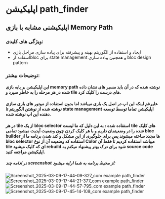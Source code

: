 # اپلیکیشن path_finder

## اپلیکیشنی مشابه با بازی Memory Path 

### ویژگی های کلیدی:

- ایجاد و استفاده از الگوریتم بهینه و پیشرفته برای پیاده سازی مراحل بازی
- اسفاده ازbloc برای state management و همچنین پیاده سازی bloc design pattern


### توضیحات بیشتر:
#### این اپلیکیشن بر پایه بازی memory path نوشته شده که در آن باید مسیر های نشان داده شده در هر مرحله را به خاطر سپرد و tile های درست را کلیک کرد.
#### علیرغم اینکه این اپ در اصل یک بازی میباشد اما بدون استفاده از موتور های بازی سازی نوشته شده از نوشتن الگوریتم تا state management اپلیکیشن تماما توسط توسعه دهنده این اپ نوشته شده.
#### در هر tile از یک bloc selector استفاده شده : به این دلیل که ما لیست tile های کلیک شده را در وضعیتمان داریم و با هر کلیک کردن چون وضعیت آپدیت میشود تمامی bloc builder ها مجدد ساخته میشوند پس برای جلوگیری از این مشکل و کند شدن برنامه ما از bloc selector استفاده که وضعیت آن از نوع Color میباشد استفاده کردیم تا فقط آن tile ای که کلیک میشود rebuild شود برای درک بهتر پیشنهاد میکنم به source code اپلیکیشن مراجعه کنید.


##### در ادامه چند screenshot از محیط برنامه به شما ارایه میشود:
![Screenshot_2025-03-09-17-44-09-327_com example path_finder](https://github.com/user-attachments/assets/78673923-629d-439d-9191-2edacb2088e3)
![Screenshot_2025-03-09-17-44-21-377_com example path_finder](https://github.com/user-attachments/assets/0e4c1696-836b-4e5e-a0d8-fcc862270cde)
![Screenshot_2025-03-09-17-44-57-795_com example path_finder](https://github.com/user-attachments/assets/456c9a84-e81c-4741-9f4a-a1099067034c)
![Screenshot_2025-03-09-17-45-14-108_com example path_finder](https://github.com/user-attachments/assets/f4959315-3919-4cff-82ad-8aaa43d25e58)




